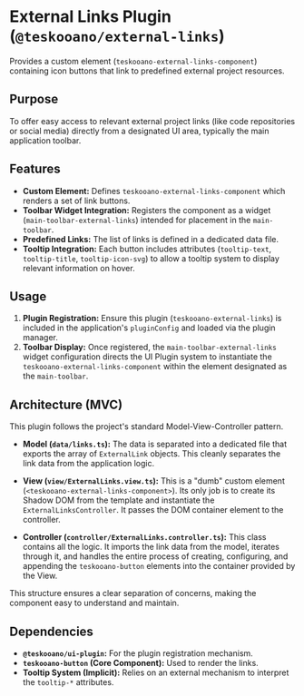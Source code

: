 # External Links Plugin (`@teskooano/external-links`)

Provides a custom element (`teskooano-external-links-component`) containing icon buttons that link to predefined external project resources.

## Purpose

To offer easy access to relevant external project links (like code repositories or social media) directly from a designated UI area, typically the main application toolbar.

## Features

- **Custom Element:** Defines `teskooano-external-links-component` which renders a set of link buttons.
- **Toolbar Widget Integration:** Registers the component as a widget (`main-toolbar-external-links`) intended for placement in the `main-toolbar`.
- **Predefined Links:** The list of links is defined in a dedicated data file.
- **Tooltip Integration:** Each button includes attributes (`tooltip-text`, `tooltip-title`, `tooltip-icon-svg`) to allow a tooltip system to display relevant information on hover.

## Usage

1.  **Plugin Registration:** Ensure this plugin (`teskooano-external-links`) is included in the application's `pluginConfig` and loaded via the plugin manager.
2.  **Toolbar Display:** Once registered, the `main-toolbar-external-links` widget configuration directs the UI Plugin system to instantiate the `teskooano-external-links-component` within the element designated as the `main-toolbar`.

## Architecture (MVC)

This plugin follows the project's standard Model-View-Controller pattern.

- **Model (`data/links.ts`):** The data is separated into a dedicated file that exports the array of `ExternalLink` objects. This cleanly separates the link data from the application logic.

- **View (`view/ExternalLinks.view.ts`):** This is a "dumb" custom element (`<teskooano-external-links-component>`). Its only job is to create its Shadow DOM from the template and instantiate the `ExternalLinksController`. It passes the DOM container element to the controller.

- **Controller (`controller/ExternalLinks.controller.ts`):** This class contains all the logic. It imports the link data from the model, iterates through it, and handles the entire process of creating, configuring, and appending the `teskooano-button` elements into the container provided by the View.

This structure ensures a clear separation of concerns, making the component easy to understand and maintain.

## Dependencies

- **`@teskooano/ui-plugin`:** For the plugin registration mechanism.
- **`teskooano-button` (Core Component):** Used to render the links.
- **Tooltip System (Implicit):** Relies on an external mechanism to interpret the `tooltip-*` attributes.
